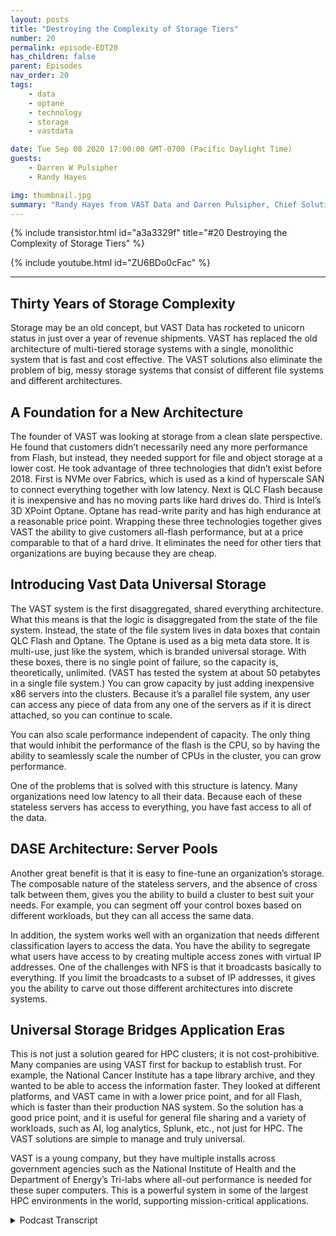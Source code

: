 ```yaml
---
layout: posts
title: "Destroying the Complexity of Storage Tiers"
number: 20
permalink: episode-EDT20
has_children: false
parent: Episodes
nav_order: 20
tags:
    - data
    - optane
    - technology
    - storage
    - vastdata

date: Tue Sep 08 2020 17:00:00 GMT-0700 (Pacific Daylight Time)
guests:
    - Darren W Pulsipher
    - Randy Hayes

img: thumbnail.jpg
summary: "Randy Hayes from VAST Data and Darren Pulsipher, Chief Solutions Architect, Public Sector, Intel, discuss VAST Data’s innovative storage architecture that eliminates the need for tiers using NVMe over Fabrics, QLC Flash, and 3D XPoint Optane"
---
```


{% include transistor.html id="a3a3329f" title="#20 Destroying the Complexity of Storage Tiers" %}

{% include youtube.html id="ZU6BDo0cFac" %}

---


## Thirty Years of Storage Complexity

Storage may be an old concept, but VAST Data has rocketed to unicorn status in just over a year of revenue shipments. VAST has replaced the old architecture of multi-tiered storage systems with a single, monolithic system that is fast and cost effective. The VAST solutions also eliminate the problem of big, messy storage systems that consist of different file systems and different architectures.

## A Foundation for a New Architecture

The founder of VAST was looking at storage from a clean slate perspective. He found that customers didn’t necessarily need any more performance from Flash, but instead, they needed support for file and object storage at a lower cost. He took advantage of three technologies that didn’t exist before 2018. First is NVMe over Fabrics, which is used as a kind of hyperscale SAN to connect everything together with low latency. Next is QLC Flash because it is inexpensive and has no moving parts like hard drives do. Third is Intel’s 3D XPoint Optane. Optane has read-write parity and has high endurance at a reasonable price point. Wrapping these three technologies together gives VAST the ability to give customers all-flash performance, but at a price comparable to that of a hard drive. It eliminates the need for other tiers that organizations are buying because they are cheap.

## Introducing Vast Data Universal Storage

The VAST system is the first disaggregated, shared everything architecture. What this means is that the logic is disaggregated from the state of the file system. Instead, the state of the file system lives in data boxes that contain QLC Flash and Optane. The Optane is used as a big meta data store. It is multi-use, just like the system, which is branded universal storage. With these boxes, there is no single point of failure, so the capacity is, theoretically, unlimited. (VAST has tested the system at about 50 petabytes in a single file system.) You can grow capacity by just adding inexpensive x86 servers into the clusters. Because it’s a parallel file system, any user can access any piece of data from any one of the servers as if it is direct attached, so you can continue to scale.

You can also scale performance independent of capacity. The only thing that would inhibit the performance of the flash is the CPU, so by having the ability to seamlessly scale the number of CPUs in the cluster, you can grow performance.

One of the problems that is solved with this structure is latency. Many organizations need low latency to all their data. Because each of these stateless servers has access to everything, you have fast access to all of the data.

## DASE Architecture: Server Pools

Another great benefit is that it is easy to fine-tune an organization’s storage. The composable nature of the stateless servers, and the absence of cross talk between them, gives you the ability to build a cluster to best suit your needs. For example, you can segment off your control boxes based on different workloads, but they can all access the same data.

In addition, the system works well with an organization that needs different classification layers to access the data. You have the ability to segregate what users have access to by creating multiple access zones with virtual IP addresses. One of the challenges with NFS is that it broadcasts basically to everything. If you limit the broadcasts to a subset of IP addresses, it gives you the ability to carve out those different architectures into discrete systems.


## Universal Storage Bridges Application Eras

This is not just a solution geared for HPC clusters; it is not cost-prohibitive. Many companies are using VAST first for backup to establish trust. For example, the National Cancer Institute has a tape library archive, and they wanted to be able to access the information faster. They looked at different platforms, and VAST came in with a lower price point, and for all Flash, which is faster than their production NAS system. So the solution has a good price point, and it is useful for general file sharing and a variety of workloads, such as AI, log analytics, Splunk, etc., not just for HPC. The VAST solutions are simple to manage and truly universal.

VAST is a young company, but they have multiple installs across government agencies such as the National Institute of Health and the Department of Energy’s Tri-labs where all-out performance is needed for these super computers. This is a powerful system in some of the largest HPC environments in the world, supporting mission-critical applications.


<details>
<summary> Podcast Transcript </summary>

<p></p>

</details>

